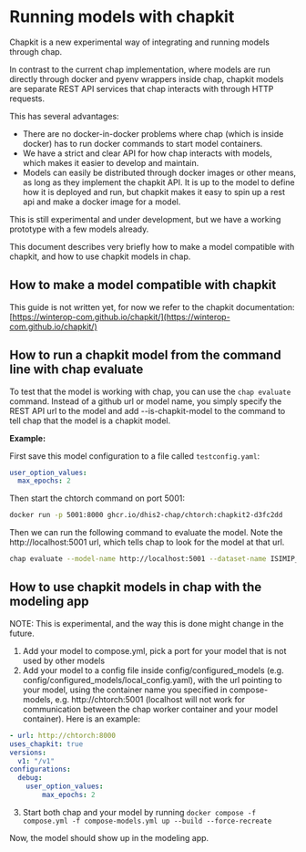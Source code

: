 # Running models with chapkit

Chapkit is a new experimental way of integrating and running models through chap.

In contrast to the current chap implementation, where models are run directly through docker and pyenv wrappers inside chap, chapkit models are separate REST API services that chap interacts with through HTTP requests.

This has several advantages:

- There are no docker-in-docker problems where chap (which is inside docker) has to run docker commands to start model containers.
- We have a strict and clear API for how chap interacts with models, which makes it easier to develop and maintain.
- Models can easily be distributed through docker images or other means, as long as they implement the chapkit API. It is up to the model to define how it is deployed and run, but chapkit makes it easy to spin up a rest api and make a docker image for a model.

This is still experimental and under development, but we have a working prototype with a few models already.

This document describes very briefly how to make a model compatible with chapkit, and how to use chapkit models in chap.


## How to make a model compatible with chapkit

This guide is not written yet, for now we refer to the chapkit documentation: [https://winterop-com.github.io/chapkit/](https://winterop-com.github.io/chapkit/)


## How to run a chapkit model from the command line with chap evaluate

To test that the model is working with chap, you can use the `chap evaluate` command. Instead of a github url or model name, you simply specify the REST API url to the model and add --is-chapkit-model to the command to tell chap that the model is a chapkit model.

**Example:**

First save this model configuration to a file called `testconfig.yaml`:

```yaml
user_option_values:
  max_epochs: 2
```

Then start the chtorch command on port 5001:

```bash
docker run -p 5001:8000 ghcr.io/dhis2-chap/chtorch:chapkit2-d3fc2dd
```

Then we can run the following command to evaluate the model. Note the http://localhost:5001 url, which tells chap to look for the model at that url.

```bash
chap evaluate --model-name http://localhost:5001 --dataset-name ISIMIP_dengue_harmonized --dataset-country vietnam --report-filename report.pdf --debug --n-splits=2 --model-configuration-yaml testconfig.yaml --prediction-length 3 --is-chapkit-model
```


## How to use chapkit models in chap with the modeling app

NOTE: This is experimental, and the way this is done might change in the future.

1) Add your model to compose.yml, pick a port for your model that is not used by other models
2) Add your model to a config file inside config/configured_models (e.g. config/configured_models/local_config.yaml), with the url pointing to your model, using the container name you specified in compose-models, e.g. http://chtorch:5001 (localhost will not work for communication between the chap worker container and your model container). Here is an example:
  ```yaml
- url: http://chtorch:8000
  uses_chapkit: true
  versions:
    v1: "/v1"
  configurations:
    debug:
      user_option_values:
          max_epochs: 2
```
3) Start both chap and your model by running `docker compose -f compose.yml -f compose-models.yml up --build --force-recreate`

Now, the model should show up in the modeling app.
